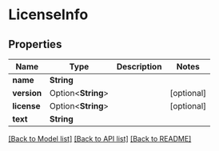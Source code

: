 # LicenseInfo

## Properties

| Name        | Type               | Description | Notes      |
| ----------- | ------------------ | ----------- | ---------- |
| **name**    | **String**         |             |            |
| **version** | Option<**String**> |             | [optional] |
| **license** | Option<**String**> |             | [optional] |
| **text**    | **String**         |             |            |

[[Back to Model list]](../README.md#documentation-for-models)
[[Back to API list]](../README.md#documentation-for-api-endpoints)
[[Back to README]](../README.md)
